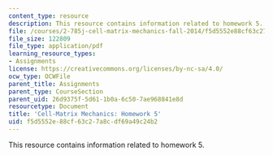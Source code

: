 ```yaml
---
content_type: resource
description: This resource contains information related to homework 5.
file: /courses/2-785j-cell-matrix-mechanics-fall-2014/f5d5552e88cf63c27a8cdf69a49c24b2_MIT2_785JF14_Homework_5.pdf
file_size: 122809
file_type: application/pdf
learning_resource_types:
- Assignments
license: https://creativecommons.org/licenses/by-nc-sa/4.0/
ocw_type: OCWFile
parent_title: Assignments
parent_type: CourseSection
parent_uid: 26d9375f-5d61-1b0a-6c50-7ae968841e8d
resourcetype: Document
title: 'Cell-Matrix Mechanics: Homework 5'
uid: f5d5552e-88cf-63c2-7a8c-df69a49c24b2
---
```

This resource contains information related to homework 5.